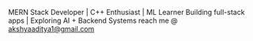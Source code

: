 MERN Stack Developer | C++ Enthusiast | ML Learner
Building full-stack apps | Exploring AI + Backend Systems
reach me @ akshyaaditya1@gmail.com
